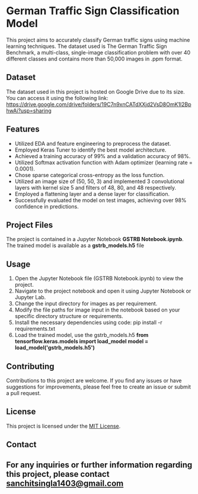 # German Traffic Sign Classification Model

This project aims to accurately classify German traffic signs using machine learning techniques. The dataset used is The German Traffic Sign Benchmark, a multi-class, single-image classification problem with over 40 different classes and contains more than 50,000 images in .ppm format.

## Dataset

The dataset used in this project is hosted on Google Drive due to its size. You can access it using the following link: https://drive.google.com/drive/folders/19C7n9xnCATdXXjd2VsD8OmK1l2BphwAi?usp=sharing

## Features

- Utilized EDA and feature engineering to preprocess the dataset.
- Employed Keras Tuner to identify the best model architecture.
- Achieved a training accuracy of 99% and a validation accuracy of 98%.
- Utilized Softmax activation function with Adam optimizer (learning rate = 0.0001).
- Chose sparse categorical cross-entropy as the loss function.
- Utilized an image size of (50, 50, 3) and implemented 3 convolutional layers with kernel size 5 and filters of 48, 80, and 48 respectively.
- Employed a flattening layer and a dense layer for classification.
- Successfully evaluated the model on test images, achieving over 98% confidence in predictions.

## Project Files

The project is contained in a Jupyter Notebook **GSTRB Notebook.ipynb**.
The trained model is available as a **gstrb_models.h5** file

## Usage
1. Open the Jupyter Notebook file (GSTRB Notebook.ipynb) to view the project.
2. Navigate to the project notebook and open it using Jupyter Notebook or Jupyter Lab.
3. Change the input directory for images as per requirement.
4. Modify the file paths for image input in the notebook based on your specific directory structure or requirements.
5. Install the necessary dependencies using code: pip install -r requirements.txt
6. Load the trained model, use the gstrb_models.h5
    **from tensorflow.keras.models import load_model
    model = load_model('gstrb_models.h5')**

## Contributing

Contributions to this project are welcome. If you find any issues or have suggestions for improvements, please feel free to create an issue or submit a pull request.

## License

This project is licensed under the [MIT License](LICENSE).

## Contact

For any inquiries or further information regarding this project, please contact **sanchitsingla1403@gmail.com**
---


